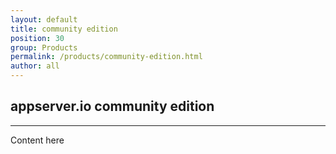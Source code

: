 ```yaml
---
layout: default
title: community edition
position: 30
group: Products
permalink: /products/community-edition.html
author: all
---
```


## appserver.io community edition
***

Content here

